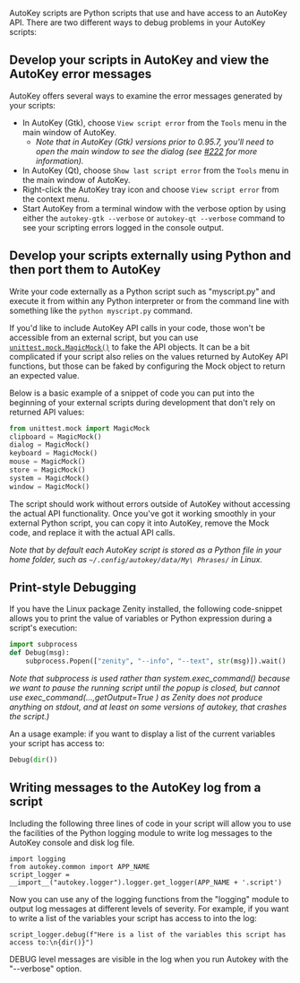 AutoKey scripts are Python scripts that use and have access to an AutoKey API. There are two different ways to debug problems in your AutoKey scripts:

## Develop your scripts in AutoKey and view the AutoKey error messages
AutoKey offers several ways to examine the error messages generated by your scripts:


* In AutoKey (Gtk), choose `View script error` from the `Tools` menu in the main window of AutoKey.
  * _Note that in AutoKey (Gtk) versions prior to 0.95.7, you'll need to open the main window to see the dialog (see [#222](https://github.com/autokey/autokey/issues/222) for more information)._
* In AutoKey (Qt), choose `Show last script error` from the `Tools` menu in the main window of AutoKey.
* Right-click the AutoKey tray icon and choose `View script error` from the context menu.
* Start AutoKey from a terminal window with the verbose option by using either the `autokey-gtk --verbose` or `autokey-qt --verbose` command to see your scripting errors logged in the console output.

## Develop your scripts externally using Python and then port them to AutoKey
Write your code externally as a Python script such as "myscript.py" and execute it from within any Python interpreter or from the command line with something like the `python myscript.py` command.

If you'd like to include AutoKey API calls in your code, those won't be accessible from an external script, but you can use [`unittest.mock.MagicMock()`](https://docs.python.org/3/library/unittest.mock.html) to fake the API objects. It can be a bit complicated if your script also relies on the values returned by AutoKey API functions, but those can be faked by configuring the Mock object to return an expected value.

Below is a basic example of a snippet of code you can put into the beginning of your external scripts during development that don't rely on returned API values:

```python
from unittest.mock import MagicMock
clipboard = MagicMock()
dialog = MagicMock()
keyboard = MagicMock()
mouse = MagicMock()
store = MagicMock()
system = MagicMock()
window = MagicMock()
```

The script should work without errors outside of AutoKey without accessing the actual API functionality.
Once you've got it working smoothly in your external Python script, you can copy it into AutoKey, remove the Mock code, and replace it with the actual API calls.

_Note that by default each AutoKey script is stored as a Python file in your home folder, such as `~/.config/autokey/data/My\ Phrases/` in Linux._

## Print-style Debugging

If you have the Linux package Zenity installed, the following code-snippet allows you to print the value of variables or Python expression during a script's execution:

```python
import subprocess
def Debug(msg):
    subprocess.Popen(["zenity", "--info", "--text", str(msg)]).wait()
```

_Note that subprocess is used rather than system.exec_command() because we want
 to pause the running script until the popup is closed, but cannot use
 exec_command(...,getOutput=True ) as Zenity does not produce anything on stdout,
 and at least on some versions of autokey, that crashes the script.)_

An a usage example: if you want to display a list of the current variables your 
script has access to:

```python
Debug(dir())
```
## Writing messages to the AutoKey log from a script

Including the following three lines of code in your script will allow you to use the facilities of the Python logging module to write log messages to the AutoKey console and disk log file.
```
import logging
from autokey.common import APP_NAME
script_logger = __import__("autokey.logger").logger.get_logger(APP_NAME + '.script')
```
Now you can use any of the logging functions from the "logging" module to output log messages at different levels of severity.  For example, if you want to write a list of the variables your script has access to into the log:
```
script_logger.debug(f"Here is a list of the variables this script has access to:\n{dir()}")
```
DEBUG level messages are visible in the log when you run Autokey with the "--verbose" option.